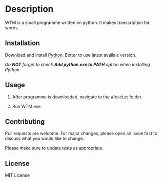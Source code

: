 # Description

WTM is a small programme written on python. It makes transcription for words.

## Installation

Download and install [Python](https://www.python.org/downloads/).
Better to use latest availale version.

*Do **NOT** forget to check **Add python.exe to PATH** option when installing Python*

## Usage

1. After programme is downloaded, navigate to the ```WTM/dist``` folder.

2. Run WTM.exe

## Contributing

Pull requests are welcome. For major changes, please open an issue first
to discuss what you would like to change.

Please make sure to update tests as appropriate.

## License

MIT License
